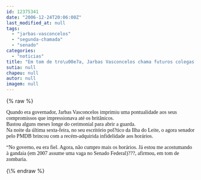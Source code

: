 ```yaml
---
id: 12375341
date: "2006-12-24T20:06:00Z"
last_modified_at: null
tags:
  - "jarbas-vasconcelos"
  - "segunda-chamada"
  - "senado"
categories:
  - "noticias"
title: "Em tom de tro\u00e7a, Jarbas Vasconcelos chama futuros colegas do Senado de vadios, ao brincar com hor\u00e1rios"
sutia: null
chapeu: null
autor: null
imagem: null
---
```

{\% raw %}
<p><P><FONT face=Verdana>Quando era governador, Jarbas Vasconcelos imprimiu uma pontualidade aos seus compromissos que impressionava até os britânicos.<BR>Bastou alguns meses longe do cerimonial para abrir a guarda.<BR>Na noite da última sexta-feira, no seu escritório pol?tico da Ilha do Leite, o agora senador pelo PMDB brincou com a recém-adquirida infidelidade aos horários.</FONT></P></p>
<p><P><FONT face=Verdana>“No governo, eu era fiel. Agora, não cumpro mais os horários. Já estou me acostumando à gandaia (em 2007 assume uma vaga no Senado Federal)???, afirmou, em tom de zombaria.</FONT></P> </p>
{\% endraw %}